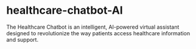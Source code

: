 # healthcare-chatbot-AI
The Healthcare Chatbot is an intelligent, AI-powered virtual assistant designed to revolutionize the way patients access healthcare information and support.

